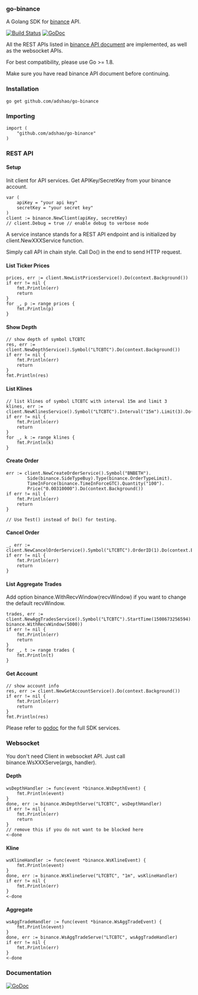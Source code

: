 ### go-binance

A Golang SDK for [binance](https://www.binance.com) API.

[![Build Status](https://travis-ci.org/adshao/go-binance.svg?branch=master)](https://travis-ci.org/adshao/go-binance)
[![GoDoc](https://godoc.org/github.com/adshao/go-binance?status.svg)](https://godoc.org/github.com/adshao/go-binance)

All the REST APIs listed in [binance API document](https://www.binance.com/restapipub.html) are implemented, as well as the websocket APIs.

For best compatibility, please use Go >= 1.8.

Make sure you have read binance API document before continuing.

### Installation

```shell
go get github.com/adshao/go-binance
```

### Importing

```golang
import (
    "github.com/adshao/go-binance"
)
```

### REST API

#### Setup

Init client for API services. Get APIKey/SecretKey from your binance account.

```golang
var (
    apiKey = "your api key"
    secretKey = "your secret key"
)
client := binance.NewClient(apiKey, secretKey)
// client.Debug = true // enable debug to verbose mode
```

A service instance stands for a REST API endpoint and is initialized by client.NewXXXService function.

Simply call API in chain style. Call Do() in the end to send HTTP request.

#### List Ticker Prices

```golang
prices, err := client.NewListPricesService().Do(context.Background())
if err != nil {
    fmt.Println(err)
    return
}
for _, p := range prices {
    fmt.Println(p)
}
```

#### Show Depth

```golang
// show depth of symbol LTCBTC
res, err := client.NewDepthService().Symbol("LTCBTC").Do(context.Background())
if err != nil {
    fmt.Println(err)
    return
}
fmt.Println(res)
```

#### List Klines

```golang
// list klines of symbol LTCBTC with interval 15m and limit 3
klines, err := client.NewKlinesService().Symbol("LTCBTC").Interval("15m").Limit(3).Do(context.Background())
if err != nil {
    fmt.Println(err)
    return
}
for _, k := range klines {
    fmt.Println(k)
}
```

#### Create Order

```golang
err := client.NewCreateOrderService().Symbol("BNBETH").
        Side(binance.SideTypeBuy).Type(binance.OrderTypeLimit).
        TimeInForce(binance.TimeInForceGTC).Quantity("100").
        Price("0.00310000").Do(context.Background())
if err != nil {
    fmt.Println(err)
    return
}

// Use Test() instead of Do() for testing.
```

#### Cancel Order

```golang
_, err := client.NewCancelOrderService().Symbol("LTCBTC").OrderID(1).Do(context.Background())
if err != nil {
    fmt.Println(err)
    return
}
```

#### List Aggregate Trades

Add option binance.WithRecvWindow(recvWindow) if you want to change the default recvWindow.

```golang
trades, err := client.NewAggTradesService().Symbol("LTCBTC").StartTime(1508673256594).EndTime(1508673256594).Do(context.Background(), binance.WithRecvWindow(5000))
if err != nil {
    fmt.Println(err)
    return
}
for _, t := range trades {
    fmt.Println(t)
}
```

#### Get Account

```golang
// show account info
res, err := client.NewGetAccountService().Do(context.Background())
if err != nil {
    fmt.Println(err)
    return
}
fmt.Println(res)
```

Please refer to [godoc](https://godoc.org/github.com/adshao/go-binance) for the full SDK services.

### Websocket

You don't need Client in websocket API. Just call binance.WsXXXServe(args, handler).

#### Depth

```golang
wsDepthHandler := func(event *binance.WsDepthEvent) {
    fmt.Println(event)
}
done, err := binance.WsDepthServe("LTCBTC", wsDepthHandler)
if err != nil {
    fmt.Println(err)
    return
}
// remove this if you do not want to be blocked here
<-done
```

#### Kline

```golang
wsKlineHandler := func(event *binance.WsKlineEvent) {
    fmt.Println(event)
}
done, err := binance.WsKlineServe("LTCBTC", "1m", wsKlineHandler)
if err != nil {
    fmt.Println(err)
}
<-done
```

#### Aggregate

```golang
wsAggTradeHandler := func(event *binance.WsAggTradeEvent) {
    fmt.Println(event)
}
done, err := binance.WsAggTradeServe("LTCBTC", wsAggTradeHandler)
if err != nil {
    fmt.Println(err)
}
<-done
```

### Documentation

[![GoDoc](https://godoc.org/github.com/adshao/go-binance?status.svg)](https://godoc.org/github.com/adshao/go-binance)

